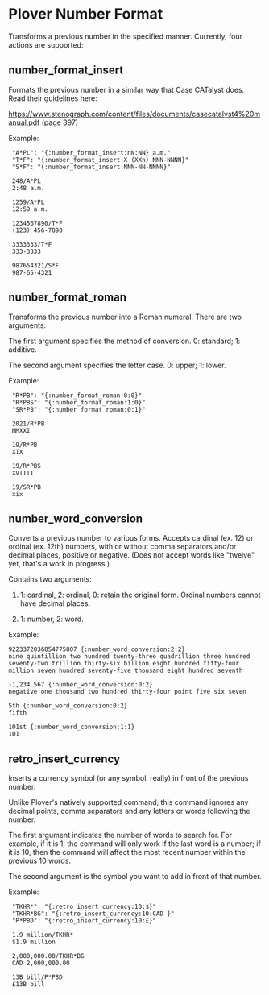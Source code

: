 # Plover Number Format

Transforms a previous number in the specified manner. Currently, four actions are supported:

## number_format_insert

Formats the previous number in a similar way that Case CATalyst does. Read their guidelines here:

https://www.stenograph.com/content/files/documents/casecatalyst4%20manual.pdf (page 397)

Example:

```
 "A*PL": "{:number_format_insert:nN:NN} a.m."
 "T*F": "{:number_format_insert:X (XXn) NNN-NNNN}"
 "S*F": "{:number_format_insert:NNN-NN-NNNN}"
 
 248/A*PL
 2:48 a.m.
 
 1259/A*PL
 12:59 a.m.
 
 1234567890/T*F
 (123) 456-7890
 
 3333333/T*F
 333-3333
 
 987654321/S*F
 987-65-4321
 ```
 
 ## number_format_roman

Transforms the previous number into a Roman numeral. There are two arguments:

The first argument specifies the method of conversion. 0: standard; 1: additive.

The second argument specifies the letter case. 0: upper; 1: lower.

Example:

```
 "R*PB": "{:number_format_roman:0:0}"
 "R*PBS": "{:number_format_roman:1:0}"
 "SR*PB": "{:number_format_roman:0:1}"
 
 2021/R*PB
 MMXXI
 
 19/R*PB
 XIX
 
 19/R*PBS
 XVIIII
 
 19/SR*PB
 xix
 ```

## number_word_conversion

Converts a previous number to various forms. Accepts cardinal (ex. 12) or ordinal (ex. 12th) numbers, with or without comma separators and/or decimal places, positive or negative. (Does not accept words like "twelve" yet, that's a work in progress.)

Contains two arguments:

1. 1: cardinal, 2: ordinal, 0: retain the original form. Ordinal numbers cannot have decimal places.

2. 1: number, 2: word.

Example:

```
9223372036854775807 {:number_word_conversion:2:2}
nine quintillion two hundred twenty-three quadrillion three hundred seventy-two trillion thirty-six billion eight hundred fifty-four million seven hundred seventy-five thousand eight hundred seventh

-1,234.567 {:number_word_conversion:0:2}
negative one thousand two hundred thirty-four point five six seven

5th {:number_word_conversion:0:2}
fifth

101st {:number_word_conversion:1:1}
101
```

 ## retro_insert_currency

Inserts a currency symbol (or any symbol, really) in front of the previous number.

Unlike Plover's natively supported command, this command ignores any decimal points, comma separators and any letters or words following the number.

The first argument indicates the number of words to search for. For example, if it is 1, the command will only work if the last word is a number; if it is 10, then the command will affect the most recent number within the previous 10 words.

The second argument is the symbol you want to add in front of that number.

Example:

```
 "TKHR*": "{:retro_insert_currency:10:$}"
 "TKHR*BG": "{:retro_insert_currency:10:CAD }"
 "P*PBD": "{:retro_insert_currency:10:£}"
 
 1.9 million/TKHR*
 $1.9 million
 
 2,000,000.00/TKHR*BG
 CAD 2,000,000.00
 
 13B bill/P*PBD
 £13B bill
 ```
